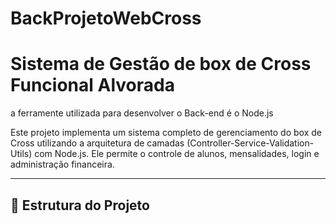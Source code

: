 # BackProjetoWebCross

# Sistema de Gestão de box de Cross Funcional Alvorada
a ferramente utilizada para desenvolver o Back-end é o Node.js

Este projeto implementa um sistema completo de gerenciamento do box de Cross utilizando a arquitetura de camadas (Controller-Service-Validation-Utils) com Node.js. Ele permite o controle de alunos, mensalidades, login e administração financeira.

---

## 📁 Estrutura do Projeto